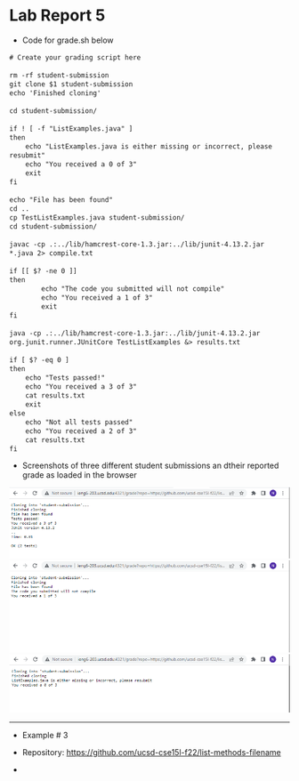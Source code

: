 # Lab Report 5





* Code for grade.sh below

```
# Create your grading script here

rm -rf student-submission
git clone $1 student-submission
echo 'Finished cloning'

cd student-submission/

if ! [ -f "ListExamples.java" ] 
then 
    echo "ListExamples.java is either missing or incorrect, please resubmit"
    echo "You received a 0 of 3"
    exit 
fi 

echo "File has been found"
cd ..
cp TestListExamples.java student-submission/
cd student-submission/

javac -cp .:../lib/hamcrest-core-1.3.jar:../lib/junit-4.13.2.jar *.java 2> compile.txt

if [[ $? -ne 0 ]]
then
        echo "The code you submitted will not compile"
        echo "You received a 1 of 3"
        exit 
fi

java -cp .:../lib/hamcrest-core-1.3.jar:../lib/junit-4.13.2.jar org.junit.runner.JUnitCore TestListExamples &> results.txt 

if [ $? -eq 0 ]
then
    echo "Tests passed!"
    echo "You received a 3 of 3"
    cat results.txt
    exit
else
    echo "Not all tests passed"
    echo "You received a 2 of 3"
    cat results.txt
fi
```

* Screenshots of three different student submissions an dtheir reported grade as loaded in the browser 

![serverTest2](serverTest2.png)
![serverTest1](serverTest1.png)
![serverTest3](serverTest3.png)

---

* Example # 3 
* Repository: https://github.com/ucsd-cse15l-f22/list-methods-filename

*
